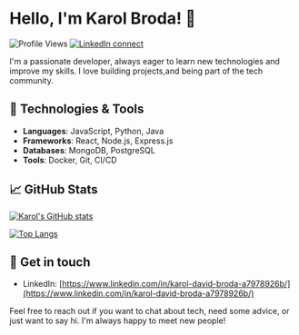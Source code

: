 # Hello, I'm Karol Broda! 👋

![Profile Views](https://komarev.com/ghpvc/?username=karol-broda&color=blueviolet)
[![LinkedIn connect](https://img.shields.io/badge/Connect-karolbroda-blue?logo=linkedin)](https://www.linkedin.com/in/karol-david-broda-a7978926b/)

I'm a passionate developer, always eager to learn new technologies and improve my skills. I love building  projects,and being part of the tech community.

## 🔧 Technologies & Tools

- **Languages**: JavaScript, Python, Java
- **Frameworks**: React, Node.js, Express.js
- **Databases**: MongoDB, PostgreSQL
- **Tools**: Docker, Git, CI/CD

## 📈 GitHub Stats

[![Karol's GitHub stats](https://github-readme-stats.vercel.app/api?username=karol-broda&theme=tokyonight&show_icons=true)](https://github.com/karol-broda)

[![Top Langs](https://github-readme-stats.vercel.app/api/top-langs/?username=karol-broda&theme=tokyonight&layout=compact)](https://github.com/karol-broda)

## 📮 Get in touch

- LinkedIn: [https://www.linkedin.com/in/karol-david-broda-a7978926b/](https://www.linkedin.com/in/karol-david-broda-a7978926b/)

Feel free to reach out if you want to chat about tech, need some advice, or just want to say hi. I'm always happy to meet new people!

